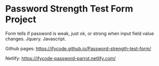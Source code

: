 # Password Strength Test Form Project
Form tells if password is weak, just ok, or strong when input field value changes. Jquery. Javascript.

Github pages:
https://ifycode.github.io/Password-strength-test-form/

Netlify:
https://ifycode-password-parrot.netlify.com/
